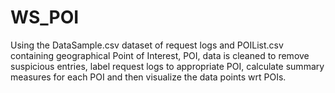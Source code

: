 # WS_POI
Using the DataSample.csv dataset of request logs and POIList.csv containing geographical Point of Interest, POI, data is cleaned to remove suspicious entries, label request logs 
to appropriate POI, calculate summary measures for each POI and then visualize the data points wrt POIs.
